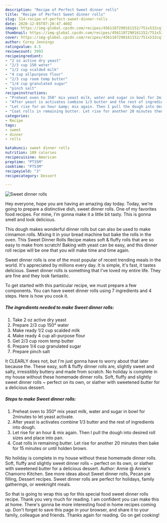 ```yaml
---
description: "Recipe of Perfect Sweet dinner rolls"
title: "Recipe of Perfect Sweet dinner rolls"
slug: 514-recipe-of-perfect-sweet-dinner-rolls
date: 2020-12-05T07:20:47.460Z
image: https://img-global.cpcdn.com/recipes/4561107290161152/751x532cq70/sweet-dinner-rolls-recipe-main-photo.jpg
thumbnail: https://img-global.cpcdn.com/recipes/4561107290161152/751x532cq70/sweet-dinner-rolls-recipe-main-photo.jpg
cover: https://img-global.cpcdn.com/recipes/4561107290161152/751x532cq70/sweet-dinner-rolls-recipe-main-photo.jpg
author: Corey Jennings
ratingvalue: 4.5
reviewcount: 3993
recipeingredient:
- "2 oz active dry yeast"
- "2/3 cup 150 water"
- "1/2 cup scalded milk"
- "4 cup allpurpose flour"
- "2/3 cup room temp butter"
- "1/4 cup granulated sugar"
- "pinch salt"
recipeinstructions:
- "Preheat oven to 350° mix yeast milk, water and sugar in bowl for 2minutes to let yeast activate."
- "After yeast is activates combine 1/3 butter and the rest of ingredients into dough."
- "Let rise for an hour &amp; mix again. Then I pull the dough into desired roll sizes and place into pan."
- "Coat rolls in remaining butter. Let rise for another 20 minutes then bake for 15 minutes or until holden brown."
categories:
- Recipe
tags:
- sweet
- dinner
- rolls

katakunci: sweet dinner rolls 
nutrition: 109 calories
recipecuisine: American
preptime: "PT35M"
cooktime: "PT53M"
recipeyield: "3"
recipecategory: Dessert

---
```



![Sweet dinner rolls](https://img-global.cpcdn.com/recipes/4561107290161152/751x532cq70/sweet-dinner-rolls-recipe-main-photo.jpg)

Hey everyone, hope you are having an amazing day today. Today, we're going to prepare a distinctive dish, sweet dinner rolls. One of my favorites food recipes. For mine, I'm gonna make it a little bit tasty. This is gonna smell and look delicious.

This dough makes wonderful dinner rolls but can also be used to make cinnamon rolls. Mixing it in your bread machine but bake the rolls in the oven. This Sweet Dinner Rolls Recipe makes soft &amp; fluffy rolls that are so easy to make from scratch! Baking with yeast can be easy, and this dinner roll recipe will be one that you will make time and time again.

Sweet dinner rolls is one of the most popular of recent trending meals in the world. It's appreciated by millions every day. It is simple, it's fast, it tastes delicious. Sweet dinner rolls is something that I've loved my entire life. They are fine and they look fantastic.


To get started with this particular recipe, we must prepare a few components. You can have sweet dinner rolls using 7 ingredients and 4 steps. Here is how you cook it.

<!--inarticleads1-->

##### The ingredients needed to make Sweet dinner rolls:

1. Take 2 oz active dry yeast
1. Prepare 2/3 cup 150° water
1. Make ready 1/2 cup scalded milk
1. Make ready 4 cup all-purpose flour
1. Get 2/3 cup room temp butter
1. Prepare 1/4 cup granulated sugar
1. Prepare pinch salt


It CLEARLY does not, but I&#39;m just gonna have to worry about that later because the. These easy, soft &amp; fluffy dinner rolls are, slightly sweet and salty, irresistibly buttery and made from scratch. No holiday is complete in my house without these homemade dinner rolls. Soft, fluffy and slightly sweet dinner rolls ~ perfect on its own, or slather with sweetened butter for a delicious dessert. 

<!--inarticleads2-->

##### Steps to make Sweet dinner rolls:

1. Preheat oven to 350° mix yeast milk, water and sugar in bowl for 2minutes to let yeast activate.
1. After yeast is activates combine 1/3 butter and the rest of ingredients into dough.
1. Let rise for an hour &amp; mix again. Then I pull the dough into desired roll sizes and place into pan.
1. Coat rolls in remaining butter. Let rise for another 20 minutes then bake for 15 minutes or until holden brown.


No holiday is complete in my house without these homemade dinner rolls. Soft, fluffy and slightly sweet dinner rolls ~ perfect on its own, or slather with sweetened butter for a delicious dessert. Author: Annie @ Annie&#39;s Chamorro Kitchen. See more ideas about Sweet dinner rolls, Pecan pie filling, Dessert recipes. Sweet dinner rolls are perfect for holidays, family gatherings, or weeknight meals. 

So that is going to wrap this up for this special food sweet dinner rolls recipe. Thank you very much for reading. I am confident you can make this at home. There's gonna be more interesting food in home recipes coming up. Don't forget to save this page in your browser, and share it to your family, colleague and friends. Thanks again for reading. Go on get cooking!
